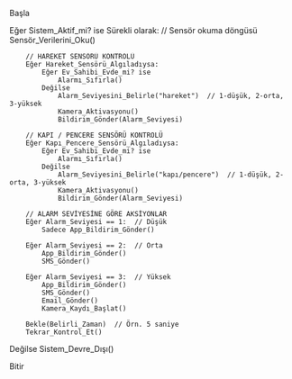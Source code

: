 Başla

Eğer Sistem_Aktif_mi? ise
    Sürekli olarak:  // Sensör okuma döngüsü
        Sensör_Verilerini_Oku()

        // HAREKET SENSÖRÜ KONTROLÜ
        Eğer Hareket_Sensörü_Algıladıysa:
            Eğer Ev_Sahibi_Evde_mi? ise
                Alarmı_Sıfırla()
            Değilse
                Alarm_Seviyesini_Belirle("hareket")  // 1-düşük, 2-orta, 3-yüksek
                Kamera_Aktivasyonu()
                Bildirim_Gönder(Alarm_Seviyesi)

        // KAPI / PENCERE SENSÖRÜ KONTROLÜ
        Eğer Kapı_Pencere_Sensörü_Algıladıysa:
            Eğer Ev_Sahibi_Evde_mi? ise
                Alarmı_Sıfırla()
            Değilse
                Alarm_Seviyesini_Belirle("kapı/pencere")  // 1-düşük, 2-orta, 3-yüksek
                Kamera_Aktivasyonu()
                Bildirim_Gönder(Alarm_Seviyesi)

        // ALARM SEVİYESİNE GÖRE AKSİYONLAR
        Eğer Alarm_Seviyesi == 1:  // Düşük
            Sadece App_Bildirim_Gönder()
        
        Eğer Alarm_Seviyesi == 2:  // Orta
            App_Bildirim_Gönder()
            SMS_Gönder()
        
        Eğer Alarm_Seviyesi == 3:  // Yüksek
            App_Bildirim_Gönder()
            SMS_Gönder()
            Email_Gönder()
            Kamera_Kaydı_Başlat()

        Bekle(Belirli_Zaman)  // Örn. 5 saniye
        Tekrar_Kontrol_Et()

Değilse
    Sistem_Devre_Dışı()

Bitir

